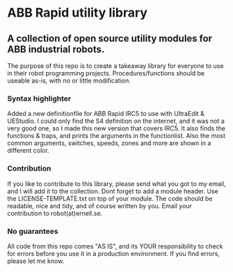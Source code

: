 <h1>ABB Rapid utility library</h1>

<h2>A collection of open source utility modules for ABB industrial robots.</h2>

The purpose of this repo is to create a takeaway library for everyone to use in their robot programming projects.
Procedures/functions should be useable as-is, with no or little modification.

<h3>Syntax highlighter</h3>
Added a new definitionfile for ABB Rapid IRC5 to use with UltraEdit & UEStudio. I could only find the S4 definition on the internet, and it was not a very good one, so I made this new version that covers IRC5. It also finds the functions & traps, and prints the arguments in the functionlist. Also the most common arguments, switches, speeds, zones and more are shown in a different color.

<h3>Contribution</h3>
If you like to contribute to this library, please send what you got to my email, and I will add it to the collection.
Dont forget to add a module header. Use the LICENSE-TEMPLATE.txt on top of your module.
The code should be readable, nice and tidy, and of course written by you.
Email your contribution to robot(at)ernell.se.

<h3>No guarantees</h3>
All code from this repo comes "AS IS", and its YOUR responsibility to check for errors before you use it in a production environment.
If you find errors, please let me know.
